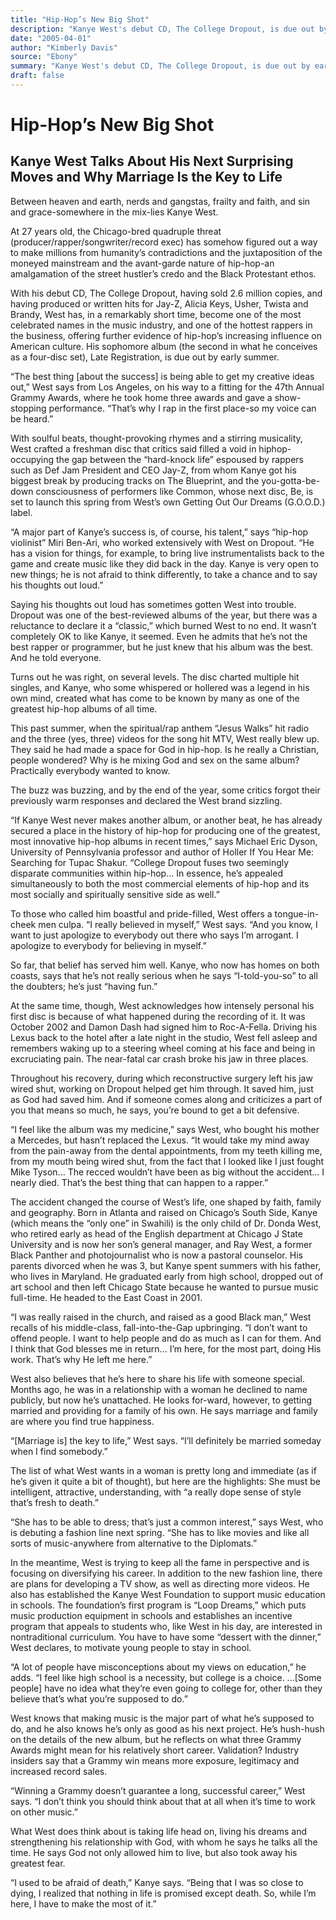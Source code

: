 ```yaml
---
title: "Hip-Hop’s New Big Shot"
description: "Kanye West's debut CD, The College Dropout, is due out by early summer. With soulful beats, thought-provoking rhymes and a stirring musicality, West crafted a freshman disc that critics said filled a ..."
date: "2005-04-01"
author: "Kimberly Davis"
source: "Ebony"
summary: "Kanye West's debut CD, The College Dropout, is due out by early summer. With soulful beats, thought-provoking rhymes and a stirring musicality, West crafted a freshman disc that critics said filled a void in hip-hop-occupying the gap between the “hard-knock life” espoused by rappers such as Def Jam President and CEO Jay-Z. His next disc, Be, is set to launch this spring from West’s own Getting"
draft: false
---
```


# Hip-Hop’s New Big Shot

## Kanye West Talks About His Next Surprising Moves and Why Marriage Is the Key to Life

Between heaven and earth, nerds and gangstas, frailty and faith, and sin and grace-somewhere in the mix-lies Kanye West.

At 27 years old, the Chicago-bred quadruple threat (producer/rapper/songwriter/record exec) has somehow figured out a way to make millions from humanity’s contradictions and the juxtaposition of the moneyed mainstream and the avant-garde nature of hip-hop-an amalgamation of the street hustler’s credo and the Black Protestant ethos.

With his debut CD, The College Dropout, having sold 2.6 million copies, and having produced or written hits for Jay-Z, Alicia Keys, Usher, Twista and Brandy, West has, in a remarkably short time, become one of the most celebrated names in the music industry, and one of the hottest rappers in the business, offering further evidence of hip-hop’s increasing influence on American culture. His sophomore album (the second in what he conceives as a four-disc set), Late Registration, is due out by early summer.

“The best thing [about the success] is being able to get my creative ideas out,” West says from Los Angeles, on his way to a fitting for the 47th Annual Grammy Awards, where he took home three awards and gave a show-stopping performance. “That’s why I rap in the first place-so my voice can be heard.”

With soulful beats, thought-provoking rhymes and a stirring musicality, West crafted a freshman disc that critics said filled a void in hiphop-occupying the gap between the “hard-knock life” espoused by rappers such as Def Jam President and CEO Jay-Z, from whom Kanye got his biggest break by producing tracks on The Blueprint, and the you-gotta-be-down consciousness of performers like Common, whose next disc, Be, is set to launch this spring from West’s own Getting Out Our Dreams (G.O.O.D.) label.

“A major part of Kanye’s success is, of course, his talent,” says “hip-hop violinist” Miri Ben-Ari, who worked extensively with West on Dropout. “He has a vision for things, for example, to bring live instrumentalists back to the game and create music like they did back in the day. Kanye is very open to new things; he is not afraid to think differently, to take a chance and to say his thoughts out loud.”

Saying his thoughts out loud has sometimes gotten West into trouble. Dropout was one of the best-reviewed albums of the year, but there was a reluctance to declare it a “classic,” which burned West to no end. It wasn’t completely OK to like Kanye, it seemed. Even he admits that he’s not the best rapper or programmer, but he just knew that his album was the best. And he told everyone.

Turns out he was right, on several levels. The disc charted multiple hit singles, and Kanye, who some whispered or hollered was a legend in his own mind, created what has come to be known by many as one of the greatest hip-hop albums of all time.

This past summer, when the spiritual/rap anthem “Jesus Walks” hit radio and the three (yes, three) videos for the song hit MTV, West really blew up. They said he had made a space for God in hip-hop. Is he really a Christian, people wondered? Why is he mixing God and sex on the same album? Practically everybody wanted to know.

The buzz was buzzing, and by the end of the year, some critics forgot their previously warm responses and declared the West brand sizzling.

“If Kanye West never makes another album, or another beat, he has already secured a place in the history of hip-hop for producing one of the greatest, most innovative hip-hop albums in recent times,” says Michael Eric Dyson, University of Pennsylvania professor and author of Holler If You Hear Me: Searching for Tupac Shakur. “College Dropout fuses two seemingly disparate communities within hip-hop... In essence, he’s appealed simultaneously to both the most commercial elements of hip-hop and its most socially and spiritually sensitive side as well.”

To those who called him boastful and pride-filled, West offers a tongue-in-cheek men culpa. “I really believed in myself,” West says. “And you know, I want to just apologize to everybody out there who says I’m arrogant. I apologize to everybody for believing in myself.”

So far, that belief has served him well. Kanye, who now has homes on both coasts, says that he’s not really serious when he says “I-told-you-so” to all the doubters; he’s just “having fun.”

At the same time, though, West acknowledges how intensely personal his first disc is because of what happened during the recording of it. It was October 2002 and Damon Dash had signed him to Roc-A-Fella. Driving his Lexus back to the hotel after a late night in the studio, West fell asleep and remembers waking up to a steering wheel coming at his face and being in excruciating pain. The near-fatal car crash broke his jaw in three places.

Throughout his recovery, during which reconstructive surgery left his jaw wired shut, working on Dropout helped get him through. It saved him, just as God had saved him. And if someone comes along and criticizes a part of you that means so much, he says, you’re bound to get a bit defensive.

“I feel like the album was my medicine,” says West, who bought his mother a Mercedes, but hasn’t replaced the Lexus. “It would take my mind away from the pain-away from the dental appointments, from my teeth killing me, from my mouth being wired shut, from the fact that I looked like I just fought Mike Tyson... The recced wouldn’t have been as big without the accident... I nearly died. That’s the best thing that can happen to a rapper.”

The accident changed the course of West’s life, one shaped by faith, family and geography. Born in Atlanta and raised on Chicago’s South Side, Kanye (which means the “only one” in Swahili) is the only child of Dr. Donda West, who retired early as head of the English department at Chicago J State University and is now her son’s general manager, and Ray West, a former Black Panther and photojournalist who is now a pastoral counselor. His parents divorced when he was 3, but Kanye spent summers with his father, who lives in Maryland. He graduated early from high school, dropped out of art school and then left Chicago State because he wanted to pursue music full-time. He headed to the East Coast in 2001.

“I was really raised in the church, and raised as a good Black man,” West recalls of his middle-class, fall-into-the-Gap upbringing. “I don’t want to offend people. I want to help people and do as much as I can for them. And I think that God blesses me in return... I’m here, for the most part, doing His work. That’s why He left me here.”

West also believes that he’s here to share his life with someone special. Months ago, he was in a relationship with a woman he declined to name publicly, but now he’s unattached. He looks for-ward, however, to getting married and providing for a family of his own. He says marriage and family are where you find true happiness.

“[Marriage is] the key to life,” West says. “I’ll definitely be married someday when I find somebody.”

The list of what West wants in a woman is pretty long and immediate (as if he’s given it quite a bit of thought), but here are the highlights: She must be intelligent, attractive, understanding, with “a really dope sense of style that’s fresh to death.”

“She has to be able to dress; that’s just a common interest,” says West, who is debuting a fashion line next spring. “She has to like movies and like all sorts of music-anywhere from alternative to the Diplomats.”

In the meantime, West is trying to keep all the fame in perspective and is focusing on diversifying his career. In addition to the new fashion line, there are plans for developing a TV show, as well as directing more videos. He also has established the Kanye West Foundation to support music education in schools. The foundation’s first program is “Loop Dreams,” which puts music production equipment in schools and establishes an incentive program that appeals to students who, like West in his day, are interested in nontraditional curriculum. You have to have some “dessert with the dinner,” West declares, to motivate young people to stay in school.

“A lot of people have misconceptions about my views on education,” he adds. “I feel like high school is a necessity, but college is a choice. ...[Some people] have no idea what they’re even going to college for, other than they believe that’s what you’re supposed to do.”

West knows that making music is the major part of what he’s supposed to do, and he also knows he’s only as good as his next project. He’s hush-hush on the details of the new album, but he reflects on what three Grammy Awards might mean for his relatively short career. Validation? Industry insiders say that a Grammy win means more exposure, legitimacy and increased record sales.

“Winning a Grammy doesn’t guarantee a long, successful career,” West says. “I don’t think you should think about that at all when it’s time to work on other music.”

What West does think about is taking life head on, living his dreams and strengthening his relationship with God, with whom he says he talks all the time. He says God not only allowed him to live, but also took away his greatest fear.

“I used to be afraid of death,” Kanye says. “Being that I was so close to dying, I realized that nothing in life is promised except death. So, while I’m here, I have to make the most of it.”
